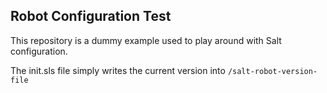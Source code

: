 Robot Configuration Test
------------------------

This repository is a dummy example used to play around with Salt configuration.

The init.sls file simply writes the current version into `/salt-robot-version-file`
